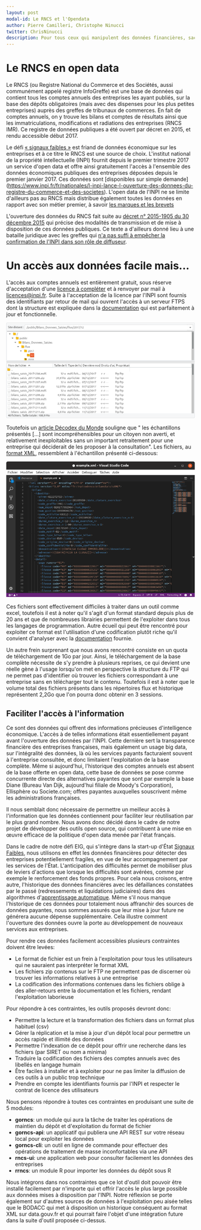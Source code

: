 ```yaml
---
layout: post
modal-id: Le RNCS et l'Opendata
author: Pierre Camilleri, Christophe Ninucci
twitter: ChrisNinucci
description: Pour tous ceux qui manipulent des données financières, sachez que les bilans annuels déposés après le 1er janvier 2017 sont offerts en open data par l'INPI. Le format des données n'est aujourd'hui pas le plus attrayant, mais nous avons décidé dans le cadre de notre défi EIG de développer des outils permettant leur exploitation optimale par le plus grand nombre.
---
```




# Le RNCS en open data
Le RNCS (ou Registre National du Commerce et des Sociétés, aussi communément appelé registre InfoGreffe) est une base de données qui contient tous les comptes annuels des entreprises les ayant publiés, sur la base des dépôts obligatoires (mais avec des dispenses pour les plus petites entreprises) auprès des greffes de tribunaux de commerces. En fait de comptes annuels, on y trouve les bilans et comptes de résultats ainsi que les immatriculations, modifications et radiations des entreprises (RNCS IMR).  Ce registre de données publiques a été ouvert par décret en 2015, et rendu accessible début 2017. 

Le défi [« signaux faibles »](https://entrepreneur-interet-general.etalab.gouv.fr/defi/2017/09/26/signauxfaibles/) est friand de données économique sur les entreprises et à ce titre le RNCS est une source de choix. L'institut national de la propriété intellectuelle (INPI) fournit  depuis le premier trimestre 2017 un service d'open data et offre ainsi gratuitement l'accès à l'ensemble des données économiques publiques des entreprises déposées depuis le premier janvier 2017.  Ces données sont [disponibles sur simple demande] (https://www.inpi.fr/fr/nationales/l-inpi-lance-l-ouverture-des-donnees-du-registre-du-commerce-et-des-societes). L'open data de l'INPI ne se limite d'ailleurs pas au RNCS mais distribue également toutes les données en rapport avec son métier premier, à savoir [les marques et les brevets](https://www.legifrance.gouv.fr/affichTexte.do?cidTexte=JORFTEXT000029378451&categorieLien=id)

L'ouverture des données du RNCS fait suite au [décret n° 2015-1905 du 30 décembre 2015](https://www.legifrance.gouv.fr/affichTexte.do?cidTexte=JORFTEXT000031741407) qui précise des modalités de transmission et de mise à disposition de ces données publiques. Ce texte a d'ailleurs donné lieu à une bataille juridique avec les greffes qui [n'a pas suffi à empêcher la confirmation de l'INPI dans son rôle de diffuseur](https://www.legifrance.gouv.fr/affichCodeArticle.do?cidTexte=LEGITEXT000005634379&idArticle=LEGIARTI000031821154&dateTexte=).

# Un accès aux données facile mais...
L'accès aux comptes annuels est entièrement gratuit, sous réserve d'acceptation d'une [licence à compléter](https://www.inpi.fr/sites/default/files/licence_rncs_comptes_annuels_mars_2017_0.pdf) et à renvoyer par mail à licences@inpi.fr. Suite à l'acceptation de la licence par l'INPI sont fournis des identifiants par retour de mail qui ouvrent l'accès à un serveur FTPS dont la structure est expliquée dans la [documentation](https://www.inpi.fr/fr/sites/default/files/doc_tech_comptes_annuels_decembre_2017_v1.4.pdf) qui est parfaitement à jour et fonctionnelle.

![Aperçu du dépot](/img/filezillaRncs.png)

Toutefois un [article Décodex du Monde](https://www.lemonde.fr/les-decodeurs/article/2018/06/22/comment-infogreffe-a-garde-la-main-sur-les-donnees-legales-des-entreprises_5319408_4355770.html) souligne que " les échantillons présentés [...] sont incompréhensibles pour un citoyen non averti, et relativement inexploitables sans un important retraitement pour une entreprise qui déciderait de les proposer à la consultation". Les fichiers, au [format XML](https://fr.wikipedia.org/wiki/Extensible_Markup_Language), ressemblent à l'échantillon présenté ci-dessous: 

![screenshot XML](/img/screenXML.png)

Ces fichiers sont effectivement difficiles à traiter dans un outil comme excel, toutefois il est à noter qu'il s'agit d'un format standard depuis plus de 20 ans et que de nombreuses librairies permettent de l'exploiter dans tous les langages de programmation. Autre écueil qui peut être rencontré pour exploiter ce format est l'utilisation d'une codification plutôt riche qu'il convient d'analyser avec la [documentation](https://www.inpi.fr/sites/default/files/doc_tech_comptes_annuels_decembre_2017_v1.4.pdf) fournie.

Un autre frein surprenant que nous avons rencontré consiste en un quota de téléchargement de 1Go par jour. Ainsi, le téléchargement de la base complète nécessite de s'y prendre à plusieurs reprises, ce qui devient une réelle gène à l'usage lorsqu'on met en perspective la structure du FTP qui ne permet pas d'identifier où trouver les fichiers correspondant à une entreprise sans en télécharger tout le contenu. Toutefois il est à noter que le volume total des fichiers présents dans les répertoires flux et historique représentent 2,2Go que l'on pourra donc obtenir en 3 sessions.

## Faciliter l'accès à l'information
Ce sont des données qui offrent des informations précieuses d'intelligence économique. L'accès à de telles informations était essentiellement payant avant  l'ouverture des données par l'INPI. Cette dernière sert la transparence financière des entreprises françaises, mais également un usage big data, sur l'intégralité des données, là où les services payants facturaient souvent à l'entreprise consultée, et donc limitaient l'exploitation de la base complète. Même si aujourd'hui, l'historique des comptes annuels est absent de la base offerte en open data, cette base de données se pose comme concurrente directe des alternatives payantes que sont par exemple la base Diane (Bureau Van Dijk, aujourd'hui filiale de Moody's Corporation), Ellisphère ou  Societe.com; offres payantes auxquelles souscrivent même les administrations françaises. 

Il nous semblait donc nécessaire de permettre un meilleur accès à l'information que les données contiennent pour faciliter leur réutilisation par le plus grand nombre. Nous avons  donc décidé dans le cadre de notre projet de développer des outils open source, qui contribuent à une mise en œuvre efficace de la politique d'open data menée par l'état français.

Dans le cadre de notre défi EIG, qui s'intègre dans la start-up d'État [Signaux Faibles](https://beta.gouv.fr/startup/signaux-faibles.html), nous utilisons en effet les données financières pour détecter des entreprises potentiellement fragiles, en vue de leur accompagnement par les services de l'État. L'anticipation des difficultés permet de mobiliser plus de leviers d'actions que lorsque les difficultés sont avérées, comme par exemple le renforcement des fonds propres. Pour cela nous croisons, entre autre, l'historique des données financières  avec les défaillances constatées par le passé (redressements et liquidations judiciaires) dans des algorithmes d'[apprentissage automatique](https://fr.wikipedia.org/wiki/Apprentissage_automatique). Même s'il nous manque l'historique de ces données pour totalement nous affranchir des sources de données payantes, nous sommes assurés que leur mise à jour future ne générera aucune dépense supplémentaire. Cela illustre comment l'ouverture des données ouvre la porte au développement de nouveaux services aux entreprises. 

Pour rendre ces données facilement accessibles plusieurs contraintes doivent être levées:
- Le format de fichier est un frein à l'exploitation pour tous les utilisateurs qui ne sauraient pas interpréter le format XML
- Les fichiers zip contenus sur le FTP ne permettent pas de discerner où trouver les informations relatives à une entreprise
- La codification des informations contenues dans les fichiers oblige à des aller-retours entre la documentation et les fichiers, rendant l'exploitation laborieuse

Pour répondre à ces contraintes, les outils proposés devront donc:
- Permettre la lecture et la transformation des fichiers dans un format plus habituel (csv)
- Gérer la réplication et la mise à jour d'un dépôt local pour permettre un accès rapide et illimité des données
- Permettre l'indexation de ce dépôt pour offrir une recherche dans les fichiers (par SIRET ou nom a minima)
- Traduire la codification des fichiers des comptes annuels avec des libellés en langage humain
- Être faciles à installer et à exploiter pour ne pas limiter la diffusion de ces outils à un public trop technique
- Prendre en compte les identifiants fournis par l'INPI et respecter le contrat de licence des utilisateurs

Nous pensons répondre à toutes ces contraintes en produisant une suite de 5 modules:
- **gorncs**: un module qui aura la tâche de traiter les opérations de maintien du dépôt et d'exploitation du format de fichier
- **gorncs-api**: un applicatif qui publiera une API REST sur votre réseau local pour exploiter les données
- **gorncs-cli**: un outil en ligne de commande pour effectuer des opérations de traitement de masse inconfortables via une API
- **rncs-ui**: une application web pour consulter facilement les données des entreprises
- **rrncs**: un module R pour importer les données du dépôt sous R

Nous intégrons dans nos contraintes que ce lot d'outil doit pouvoir être installé facilement par n'importe qui et offrir l'accès le plus large possible aux données mises à disposition par l'INPI. Notre réflexion se porte également sur d'autres sources de données à l'exploitation peu aisée telles que le BODACC qui met à disposition un historique conséquent au format XML sur data.gouv.fr et qui pourrait faire l'objet d'une intégration future dans la suite d'outil proposée ci-dessus.